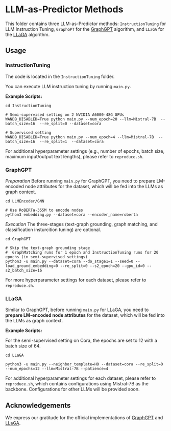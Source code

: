 # LLM-as-Predictor Methods 

This folder contains three LLM-as-Predictor methods: `InstructionTuning` for LLM Instruction Tuning, `GraphGPT` for the [GraphGPT](https://arxiv.org/abs/2310.13023) algorithm, and `LLaGA` for the [LLaGA](https://arxiv.org/abs/2402.08170) algorithm. 


## Usage 

### InstructionTuning 

The code is located in the `InstructionTuning` folder.

You can execute LLM instruction tuning by running `main.py`.


**Example Scripts:**
```shell
cd InstructionTuning 

# Semi-supervised setting on 2 NVIDIA A6000-48G GPUs
WANDB_DISABLED=True python main.py --num_epoch=20 --llm=Mistral-7B  --batch_size=16  --re_split=0 --dataset=cora

# Supervised setting
WANDB_DISABLED=True python main.py --num_epoch=4 --llm=Mistral-7B  --batch_size=16  --re_split=1  --dataset=cora
```

For additional hyperparameter settings (e.g., number of epochs, batch size, maximum input/output text lengths), please refer to `reproduce.sh`.


### GraphGPT 

*Preparation* Before running `main.py` for GraphGPT, you need to prepare LM-encoded node attributes for the dataset, which will be fed into the LLMs as graph context.
```shell 
cd LLMEncoder/GNN

# Use RoBERTa-355M to encode nodes
python3 embedding.py --dataset=cora --encoder_name=roberta
```

*Execution* The three-stages (text-graph grounding, graph matching, and classification insturcition tuning) are optional. 
```shell 
cd GraphGPT 

# Skip the text-graph grounding stage
#  GraphMatching runs for 1 epoch and InstructionTuning runs for 20 epochs (in semi-supervised settings)
python3 -u main.py --dataset=cora --do_stage1=1 --seed=0 --load_ground_embedding=0 --re_split=0 --s2_epoch=20 --gpu_id=0 --s2_batch_size=16 
```

For more hyperparameter settings for each dataset, please refer to `reproduce.sh`.


### LLaGA 
Similar to GraphGPT, before running `main.py` for LLaGA, you need to **prepare LM-encoded node attributes** for the dataset, which will be fed into the LLMs as graph context.


**Example Scripts:**

For the semi-supervised setting on Cora, the epochs are set to 12 with a batch size of 64. 
```shell
cd LLaGA 

python3 -u main.py --neighbor_template=HO --dataset=cora --re_split=0  --num_epochs=12 --llm=Mistral-7B --patience=4 
```
For additional hyperparameter settings for each dataset, please refer to `reproduce.sh`, which contains configurations using Mistral-7B as the backbone. Configurations for other LLMs will be provided soon.



## Acknowledgements 

We express our gratitude for the official implementations of [GraphGPT](https://github.com/HKUDS/GraphGPT) and [LLaGA](https://github.com/VITA-Group/LLaGA).
